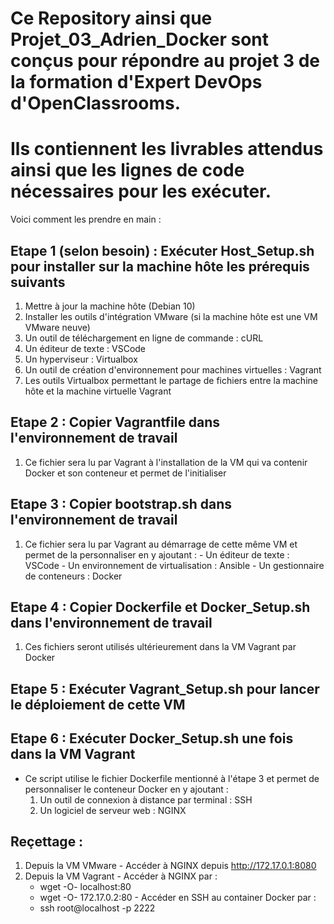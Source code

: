 # Ce Repository ainsi que Projet_03_Adrien_Docker sont conçus pour répondre au projet 3 de la formation d'Expert DevOps d'OpenClassrooms.

# Ils contiennent les livrables attendus ainsi que les lignes de code nécessaires pour les exécuter.
Voici comment les prendre en main :

## Etape 1 (selon besoin) : Exécuter Host_Setup.sh pour installer sur la machine hôte les prérequis suivants
  1. Mettre à jour la machine hôte (Debian 10)
  2. Installer les outils d'intégration VMware (si la machine hôte est une VM VMware neuve)
  3. Un outil de téléchargement en ligne de commande : cURL
  4. Un éditeur de texte : VSCode
  5. Un hyperviseur : Virtualbox
  6. Un outil de création d'environnement pour machines virtuelles : Vagrant
  7. Les outils Virtualbox permettant le partage de fichiers entre la machine hôte et la machine virtuelle Vagrant
  
## Etape 2 : Copier Vagrantfile dans l'environnement de travail 
  1. Ce fichier sera lu par Vagrant à l'installation de la VM qui va contenir Docker et son conteneur et permet de l'initialiser
 
## Etape 3 : Copier bootstrap.sh dans l'environnement de travail
  1. Ce fichier sera lu par Vagrant au démarrage de cette même VM et permet de la personnaliser en y ajoutant :
    - Un éditeur de texte : VSCode 
    - Un environnement de virtualisation : Ansible
    - Un gestionnaire de conteneurs : Docker
    
## Etape 4 : Copier Dockerfile et Docker_Setup.sh dans l'environnement de travail
  1. Ces fichiers seront utilisés ultérieurement dans la VM Vagrant par Docker 
 
## Etape 5 : Exécuter Vagrant_Setup.sh pour lancer le déploiement de cette VM
 
## Etape 6 : Exécuter Docker_Setup.sh une fois dans la VM Vagrant
  - Ce script utilise le fichier Dockerfile mentionné à l'étape 3 et permet de personnaliser le conteneur Docker en y ajoutant :
    1. Un outil de connexion à distance par terminal : SSH
    2. Un logiciel de serveur web : NGINX
  
## Reçettage :
  1. Depuis la VM VMware
    - Accéder à NGINX depuis http://172.17.0.1:8080
  2. Depuis la VM Vagrant
    - Accéder à NGINX par :
        - wget -O- localhost:80
        - wget -O- 172.17.0.2:80
    - Accéder en SSH au container Docker par :
        - ssh root@localhost -p 2222
